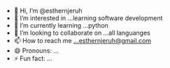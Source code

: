 - 👋 Hi, I’m @esthernjeruh
- 👀 I’m interested in ...learning software development
- 🌱 I’m currently learning ...python
- 💞️ I’m looking to collaborate on ...all languanges
- 📫 How to reach me ...esthernjeruh@gmail.com
- 😄 Pronouns: ...
- ⚡ Fun fact: ...

<!---
esthernjeruh/esthernjeruh is a ✨ special ✨ repository because its `README.md` (this file) appears on your GitHub profile.
You can click the Preview link to take a look at your changes.
--->
